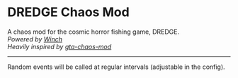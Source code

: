 # DREDGE Chaos Mod
A chaos mod for the cosmic horror fishing game, DREDGE.
<br>
*Powered by [Winch](https://github.com/Hacktix/Winch)*
<br>
*Heavily inspired by [gta-chaos-mod](https://github.com/gta-chaos-mod/ChaosModV)*

---

Random events will be called at regular intervals (adjustable in the config).
